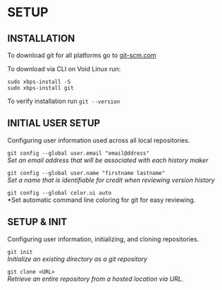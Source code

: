 # SETUP

## INSTALLATION

To download git for all platforms go to [git-scm.com](https://git-scm.com)

To download via CLI on Void Linux run:
```
sudo xbps-install -S
sudo xbps-install git
```

To verify installation run `git --version`

## INITIAL USER SETUP

Configuring user information used across all local repositories.

`git config --global user.email "email@ddress"`  
*Set an email address that will be associated with each history maker*

`git config --global user.name "firstname lastname"`  
*Set a name that is identifiable for credit when reviewing version history*

`git config --global color.ui auto`  
*Set automatic command line coloring for git for easy reviewing.

## SETUP & INIT

Configuring user information, initializing, and cloning repositories.

`git init`  
*Initialize an existing directory as a git repository*

`git clone <URL>`  
*Retrieve an entire repository from a hosted location via URL.*

